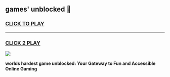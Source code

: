 
## games' unblocked 👋
<h3>
<a href="https://premium.freeplayer.one?title=games'_unblocked&ref=13F">CLICK TO PLAY</a></h3>
<hr>

<h3>
<a href="https://premium.freeplayer.one?title=games'_unblocked&ref=13F">CLICK 2 PLAY</a>
  
</h3>

<a href="https://premium.freeplayer.one?title=games'_unblocked&ref=12F/"><img src="https://clearcache.store/games.png"></a>


**worlds hardest game unblocked: Your Gateway to Fun and Accessible Online Gaming**
